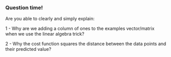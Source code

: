 ### Question time!

Are you able to clearly and simply explain:

1 - Why are we adding a column of ones to the examples vector/matrix when we use the linear algebra trick?   

2 - Why the cost function squares the distance between the data points and their predicted value? 